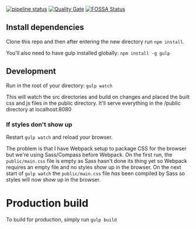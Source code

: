 [![pipeline status](https://gitlab.com/AtteLynx/bt-desktop/badges/master/pipeline.svg)](https://gitlab.com/AtteLynx/bt-desktop/commits/master)
[![Quality Gate](https://sonar.atte.fi/api/badges/gate?key=bt-desktop)](https://sonar.atte.fi/dashboard/index/bt-desktop)
[![FOSSA Status](https://app.fossa.io/api/projects/git%2Bgitlab.com%2FAtteLynx%2Fbt-desktop.svg?type=shield)](https://app.fossa.io/projects/git%2Bgitlab.com%2FAtteLynx%2Fbt-desktop?ref=badge_shield)

## Install dependencies
Clone this repo and then after entering the new directory run `npm install`.

You'll also need to have gulp installed globally: `npm install -g gulp`

## Development
Run in the root of your directory: `gulp watch`

This will watch the src directories and build on changes and placed the built css and js files in the public directory. It'll serve everything in the /public directory at localhost:8080

### If styles don't show up
Restart `gulp watch` and reload your browser.

The problem is that I have Webpack setup to package CSS for the browser but we're using Sass/Compass before Webpack. On the first run, the `public/main.css` file is empty as Sass hasn't done its thing yet so Webpack requires an empty file and no styles show up in the browser. On the next start of `gulp watch` the `public/main.css` file *has* been compiled by Sass so styles will now show up in the browser.

# Production build
To build for production, simply run `gulp build`

